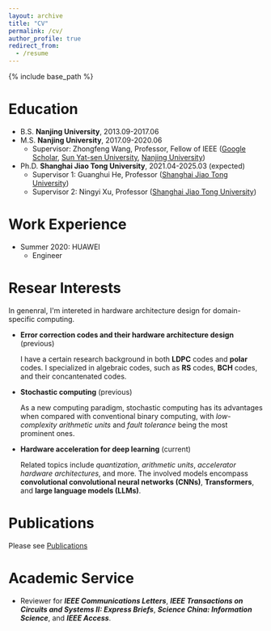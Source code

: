 ```yaml
---
layout: archive
title: "CV"
permalink: /cv/
author_profile: true
redirect_from:
  - /resume
---
```


{% include base_path %}

Education
======
* B.S. **Nanjing University**, 2013.09-2017.06
* M.S. **Nanjing University**, 2017.09-2020.06
  * Supervisor: Zhongfeng Wang, Professor, Fellow of IEEE ([Google Scholar](https://scholar.google.com/citations?user=faC-qekAAAAJ&hl=zh-CN), [Sun Yat-sen University](https://ese.nju.edu.cn/wzf_24054/list.htm), [Nanjing University](https://ese.nju.edu.cn/wzf_24054/list.htm))
* Ph.D. **Shanghai Jiao Tong University**, 2021.04-2025.03 (expected)
  * Supervisor 1: Guanghui He, Professor ([Shanghai Jiao Tong University](https://dmne.sjtu.edu.cn/dmne/faculty/heguanghui/))
  * Supervisor 2: Ningyi Xu, Professor ([Shanghai Jiao Tong University](http://www.qingyuan.sjtu.edu.cn/a/xu-ning-yi-1.html))

Work Experience
======
* Summer 2020: HUAWEI
  * Engineer
  
Resear Interests
======
In genenral, I'm intereted in hardware architecture design for domain-specific computing.

* **Error correction codes and their hardware architecture design** (previous)
  
  I have a certain research background in both **LDPC** codes and **polar** codes. I specialized in algebraic codes, such as **RS** codes, **BCH** codes, and their concantenated codes.
* **Stochastic computing** (previous)

  As a new computing paradigm, stochastic computing has its advantages when compared with conventional binary computing, with *low-complexity arithmetic units* and *fault tolerance* being the most prominent ones.
* **Hardware acceleration for deep learning** (current)

  Related topics include *quantization*, *arithmetic units*, *accelerator hardware architectures*, and more. The involved models encompass **convolutional convolutional neural networks (CNNs)**, **Transformers**, and **large language models (LLMs)**.

Publications
======
Please see [Publications](https://newdriverlee.github.io/WenjieLi.github.io/publications/)
  
Academic Service
======
* Reviewer for ***IEEE Communications Letters***, ***IEEE Transactions on Circuits and Systems II: Express Briefs***, ***Science China: Information Science***, and ***IEEE Access***.
